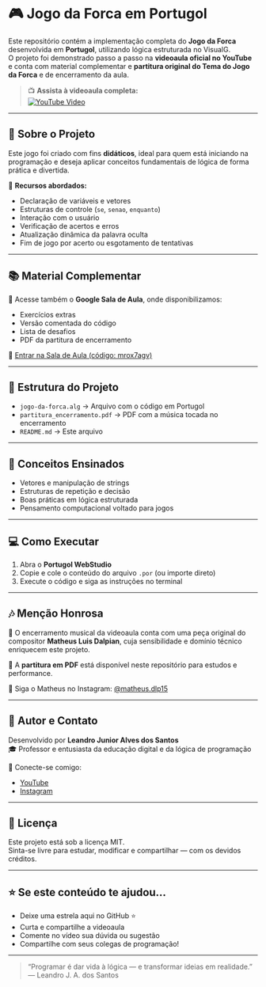 # 🎮 Jogo da Forca em Portugol

Este repositório contém a implementação completa do **Jogo da Forca** desenvolvida em **Portugol**, utilizando lógica estruturada no VisualG.  
O projeto foi demonstrado passo a passo na **videoaula oficial no YouTube** e conta com material complementar e **partitura original do Tema do Jogo da Forca** e de encerramento da aula.

> 📺 **Assista à videoaula completa:**  
> [![YouTube Video](https://img.shields.io/badge/Ver%20no%20YouTube-FF0000?style=for-the-badge&logo=youtube&logoColor=white)](https://www.youtube.com/watch?v=ISLkDkaVkow)

---

## 📌 Sobre o Projeto

Este jogo foi criado com fins **didáticos**, ideal para quem está iniciando na programação e deseja aplicar conceitos fundamentais de lógica de forma prática e divertida.

📍 **Recursos abordados:**
- Declaração de variáveis e vetores
- Estruturas de controle (`se`, `senao`, `enquanto`)
- Interação com o usuário
- Verificação de acertos e erros
- Atualização dinâmica da palavra oculta
- Fim de jogo por acerto ou esgotamento de tentativas

---

## 📚 Material Complementar

📎 Acesse também o **Google Sala de Aula**, onde disponibilizamos:
- Exercícios extras
- Versão comentada do código
- Lista de desafios
- PDF da partitura de encerramento

🔗 [Entrar na Sala de Aula (código: mrox7agv)](https://classroom.google.com/c/Nzg1ODM3NzIxNTI2?cjc=mrox7agv)

---

## 🧩 Estrutura do Projeto

- `jogo-da-forca.alg` → Arquivo com o código em Portugol
- `partitura_encerramento.pdf` → PDF com a música tocada no encerramento
- `README.md` → Este arquivo

---

## 🧠 Conceitos Ensinados

- Vetores e manipulação de strings
- Estruturas de repetição e decisão
- Boas práticas em lógica estruturada
- Pensamento computacional voltado para jogos

---

## 💻 Como Executar

1. Abra o **Portugol WebStudio**
2. Copie e cole o conteúdo do arquivo `.por` (ou importe direto)
3. Execute o código e siga as instruções no terminal

---

## 🎶 Menção Honrosa

🎼 O encerramento musical da videoaula conta com uma peça original do compositor **Matheus Luis Dalpian**, cuja sensibilidade e domínio técnico enriquecem este projeto.  

📄 A **partitura em PDF** está disponível neste repositório para estudos e performance.

📲 Siga o Matheus no Instagram: [@matheus.dlp15](https://www.instagram.com/matheus.dlp15?igsh=MTc1M3pva2JtZHUxdw==)

---

## 🤝 Autor e Contato

Desenvolvido por **Leandro Junior Alves dos Santos**  
🎓 Professor e entusiasta da educação digital e da lógica de programação

📲 Conecte-se comigo:
- [YouTube](https://www.youtube.com/@prof.leandrojr)
- [Instagram](https://www.instagram.com/prof.leandrojr/)

---

## 📃 Licença

Este projeto está sob a licença MIT.  
Sinta-se livre para estudar, modificar e compartilhar — com os devidos créditos.

---

## ⭐ Se este conteúdo te ajudou...

- Deixe uma estrela aqui no GitHub ⭐  
- Curta e compartilhe a videoaula  
- Comente no vídeo sua dúvida ou sugestão  
- Compartilhe com seus colegas de programação!

---

> “Programar é dar vida à lógica — e transformar ideias em realidade.”  
> — Leandro J. A. dos Santos
